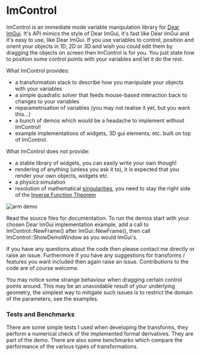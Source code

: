 # ImControl

ImControl is an immediate mode variable manipulation library for [Dear ImGui](https://github.com/ocornut/imgui).  It's API mimics the style of Dear ImGui, it's fast like Dear ImGui and it's easy to use, like Dear ImGui.
If you use variables to control, position and orient your objects in 1D, 2D or 3D and wish you could edit them by dragging the objects on screen then ImControl is for you.  You just state how to position some control points with your variables and let it do the rest.

What ImControl provides:

* a transformation stack to describe how you manipulate your objects with your variables
* a simple quadratic solver that feeds mouse-based interaction back to changes to your variables
* reparametrisation of variables (you may not realise it yet, but you want this...)
* a bunch of demos which would be a headache to implement without ImControl!
* example implementations of widgets, 3D gui elements, etc. built on top of ImControl.

What ImControl does not provide:

* a stable library of widgets, you can easily write your own though!
* rendering of anything (unless you ask it to), it is expected that you render your own objects, widgets etc.
* a physics simulation
* resolution of mathematical [singularities](https://en.wikipedia.org/wiki/Singularity_(mathematics)), you need to stay the right side of the [Inverse Function Theorem](https://en.wikipedia.org/wiki/Inverse_function_theorem)

![arm demo](https://user-images.githubusercontent.com/2971239/103889425-51301700-50de-11eb-8e90-e20fde6e0885.gif)

Read the source files for documentation.  To run the demos start with your chosen Dear ImGui implementation example, add a call to ImControl::NewFrame() after ImGui::NewFrame(), then call ImControl::ShowDemoWindow as you would ImGui's.

If you have any questions about the code then please contact me directly or raise an issue.  Furthermore if you have any suggestions for transforms / features you want included then again raise an issue.  Contributions to the code are of course welcome.

You may notice some strange behaviour when dragging certain control points around.  This may be an unavoidable result of your underlying geometry, the simplest way to mitigate such issues is to restrict the domain of the parameters, see the examples.

### Tests and Benchmarks

There are some simple tests I used when developing the transforms, they perform a numerical check of the implemented formal derivatives.  They are part of the demo.  There are also some benchmarks which compare the performance of the various types of transformations.
